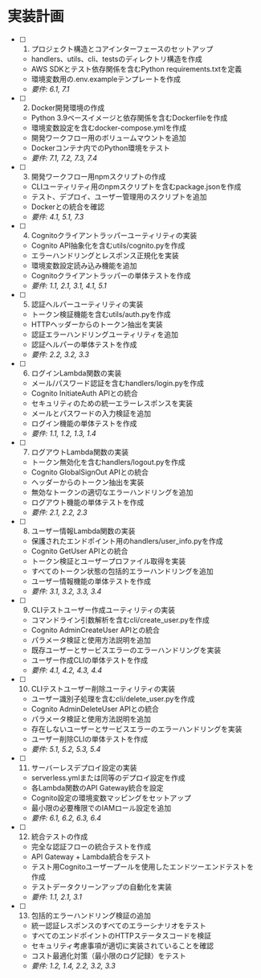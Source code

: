 # 実装計画

- [ ] 1. プロジェクト構造とコアインターフェースのセットアップ
  - handlers、utils、cli、testsのディレクトリ構造を作成
  - AWS SDKとテスト依存関係を含むPython requirements.txtを定義
  - 環境変数用の.env.exampleテンプレートを作成
  - _要件: 6.1, 7.1_

- [ ] 2. Docker開発環境の作成
  - Python 3.9ベースイメージと依存関係を含むDockerfileを作成
  - 環境変数設定を含むdocker-compose.ymlを作成
  - 開発ワークフロー用のボリュームマウントを追加
  - Dockerコンテナ内でのPython環境をテスト
  - _要件: 7.1, 7.2, 7.3, 7.4_

- [ ] 3. 開発ワークフロー用npmスクリプトの作成
  - CLIユーティリティ用のnpmスクリプトを含むpackage.jsonを作成
  - テスト、デプロイ、ユーザー管理用のスクリプトを追加
  - Dockerとの統合を確認
  - _要件: 4.1, 5.1, 7.3_

- [ ] 4. Cognitoクライアントラッパーユーティリティの実装
  - Cognito API抽象化を含むutils/cognito.pyを作成
  - エラーハンドリングとレスポンス正規化を実装
  - 環境変数設定読み込み機能を追加
  - Cognitoクライアントラッパーの単体テストを作成
  - _要件: 1.1, 2.1, 3.1, 4.1, 5.1_

- [ ] 5. 認証ヘルパーユーティリティの実装
  - トークン検証機能を含むutils/auth.pyを作成
  - HTTPヘッダーからのトークン抽出を実装
  - 認証エラーハンドリングユーティリティを追加
  - 認証ヘルパーの単体テストを作成
  - _要件: 2.2, 3.2, 3.3_

- [ ] 6. ログインLambda関数の実装
  - メール/パスワード認証を含むhandlers/login.pyを作成
  - Cognito InitiateAuth APIとの統合
  - セキュリティのための統一エラーレスポンスを実装
  - メールとパスワードの入力検証を追加
  - ログイン機能の単体テストを作成
  - _要件: 1.1, 1.2, 1.3, 1.4_

- [ ] 7. ログアウトLambda関数の実装
  - トークン無効化を含むhandlers/logout.pyを作成
  - Cognito GlobalSignOut APIとの統合
  - ヘッダーからのトークン抽出を実装
  - 無効なトークンの適切なエラーハンドリングを追加
  - ログアウト機能の単体テストを作成
  - _要件: 2.1, 2.2, 2.3_

- [ ] 8. ユーザー情報Lambda関数の実装
  - 保護されたエンドポイント用のhandlers/user_info.pyを作成
  - Cognito GetUser APIとの統合
  - トークン検証とユーザープロファイル取得を実装
  - すべてのトークン状態の包括的エラーハンドリングを追加
  - ユーザー情報機能の単体テストを作成
  - _要件: 3.1, 3.2, 3.3, 3.4_

- [ ] 9. CLIテストユーザー作成ユーティリティの実装
  - コマンドライン引数解析を含むcli/create_user.pyを作成
  - Cognito AdminCreateUser APIとの統合
  - パラメータ検証と使用方法説明を追加
  - 既存ユーザーとサービスエラーのエラーハンドリングを実装
  - ユーザー作成CLIの単体テストを作成
  - _要件: 4.1, 4.2, 4.3, 4.4_

- [ ] 10. CLIテストユーザー削除ユーティリティの実装
  - ユーザー識別子処理を含むcli/delete_user.pyを作成
  - Cognito AdminDeleteUser APIとの統合
  - パラメータ検証と使用方法説明を追加
  - 存在しないユーザーとサービスエラーのエラーハンドリングを実装
  - ユーザー削除CLIの単体テストを作成
  - _要件: 5.1, 5.2, 5.3, 5.4_

- [ ] 11. サーバーレスデプロイ設定の実装
  - serverless.ymlまたは同等のデプロイ設定を作成
  - 各Lambda関数のAPI Gateway統合を設定
  - Cognito設定の環境変数マッピングをセットアップ
  - 最小限の必要権限でのIAMロール設定を追加
  - _要件: 6.1, 6.2, 6.3, 6.4_

- [ ] 12. 統合テストの作成
  - 完全な認証フローの統合テストを作成
  - API Gateway + Lambda統合をテスト
  - テスト用Cognitoユーザープールを使用したエンドツーエンドテストを作成
  - テストデータクリーンアップの自動化を実装
  - _要件: 1.1, 2.1, 3.1_

- [ ] 13. 包括的エラーハンドリング検証の追加
  - 統一認証レスポンスのすべてのエラーシナリオをテスト
  - すべてのエンドポイントのHTTPステータスコードを検証
  - セキュリティ考慮事項が適切に実装されていることを確認
  - コスト最適化対策（最小限のログ記録）をテスト
  - _要件: 1.2, 1.4, 2.2, 3.2, 3.3_